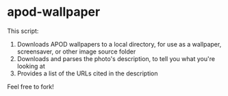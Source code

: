 # apod-wallpaper

This script:

1. Downloads APOD wallpapers to a local directory, for use as a wallpaper, screensaver, or other image source folder
2. Downloads and parses the photo's description, to tell you what you're looking at
3. Provides a list of the URLs cited in the description

Feel free to fork!
